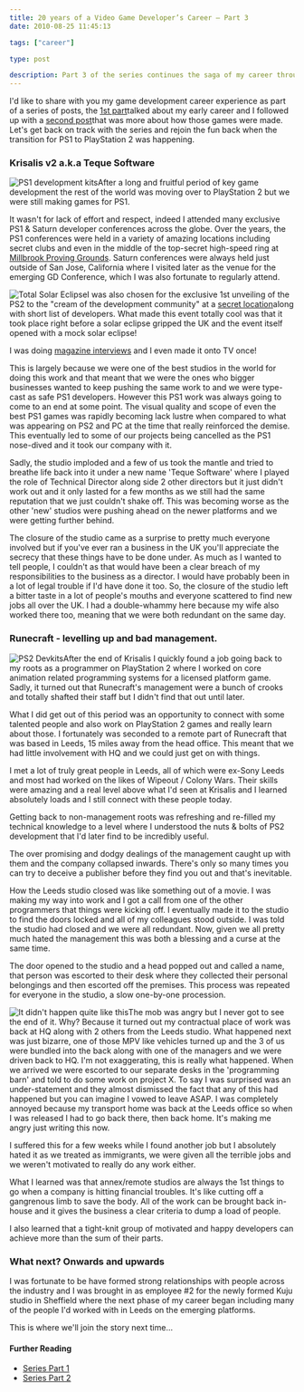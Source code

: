 ```yaml
---
title: 20 years of a Video Game Developer’s Career – Part 3
date: 2010-08-25 11:45:13

tags: ["career"]

type: post

description: Part 3 of the series continues the saga of my career through the turbulent times during the transition from PS1 to PS2.
---
```


I'd like to share with you my game development career experience as part
of a series of posts, the [1st
part](http://pashley.org/2010/08/20-years-of-a-video-game-developer-career.html)talked about my early career and I followed up with a [second
post](http://pashley.org/2010/08/20-years-of-a-video-game-developer%e2%80%99s-career-%e2%80%93-part-2.html)that was more about how those games were made.
Let's get back on track with the series and rejoin the fun back when
the transition for PS1 to PlayStation 2 was happening.

### Krisalis v2 a.k.a Teque Software

![PS1 development
kits](/assets/SDC18434-300x225.jpg "Do you know what all the colours mean?")After
a long and fruitful period of key game development the rest of the world
was moving over to PlayStation 2 but we were still making games for PS1.

It wasn't for lack of effort and respect, indeed I attended many
exclusive PS1 & Saturn developer conferences across the globe. Over the
years, the PS1 conferences were held in a variety of amazing locations
including secret clubs and even in the middle of the top-secret
high-speed ring at [Millbrook Proving
Grounds](http://www.millbrook.co.uk). Saturn conferences were always held just outside of San Jose, California where I visited later as the venue for the emerging GD Conference, which I was also fortunate to regularly attend.

![](/assets/609px-Solar_eclips_1999_4_NR.jpg "Total Solar Eclipse")I was
also chosen for the exclusive 1st unveiling of the PS2 to the "cream of
the development community" at a [secret
location](http://www.barcelo-hotels.co.uk/hotels/northern-england/barcelo-shrigley-hall-hotel-cheshire)along with short list of developers. What made this event totally cool was that it took place right before a solar eclipse gripped the UK and the event itself opened with a mock solar eclipse!

I was doing [magazine
interviews](http://spashley.tripod.com/gfx/bw/ctw_2001_09_14.html) and I even made it onto TV once!

This is largely because we were one of the best studios in the world for
doing this work and that meant that we were the ones who bigger
businesses wanted to keep pushing the same work to and we were type-cast
as safe PS1 developers. However this PS1 work was always going to come
to an end at some point. The visual quality and scope of even the best
PS1 games was rapidly becoming lack lustre when compared to what was
appearing on PS2 and PC at the time that really reinforced the demise.
This eventually led to some of our projects being cancelled as the PS1
nose-dived and it took our company with it.

Sadly, the studio imploded and a few of us took the mantle and tried to
breathe life back into it under a new name 'Teque Software' where I
played the role of Technical Director along side 2 other directors but
it just didn't work out and it only lasted for a few months as we still
had the same reputation that we just couldn't shake off. This was
becoming worse as the other 'new' studios were pushing ahead on the
newer platforms and we were getting further behind.

The closure of the studio came as a surprise to pretty much everyone
involved but if you've ever ran a business in the UK you'll appreciate
the secrecy that these things have to be done under. As much as I wanted
to tell people, I couldn't as that would have been a clear breach of my
responsibilities to the business as a director. I would have probably
been in a lot of legal trouble if I'd have done it too. So, the closure
of the studio left a bitter taste in a lot of people's mouths and
everyone scattered to find new jobs all over the UK. I had a
double-whammy here because my wife also worked there too, meaning that
we were both redundant on the same day.

### Runecraft - levelling up and bad management.

![](/assets/81816401MHMCub_ph-300x225.jpg "PS2 Devkits")After the end of
Krisalis I quickly found a job going back to my roots as a programmer on
PlayStation 2 where I worked on core animation related programming
systems for a licensed platform game. Sadly, it turned out that
Runecraft's management were a bunch of crooks and totally shafted their
staff but I didn't find that out until later.

What I did get out of this period was an opportunity to connect with
some talented people and also work on PlayStation 2 games and really
learn about those. I fortunately was seconded to a remote part of
Runecraft that was based in Leeds, 15 miles away from the head office.
This meant that we had little involvement with HQ and we could just get
on with things.

I met a lot of truly great people in Leeds, all of which were ex-Sony
Leeds and most had worked on the likes of Wipeout / Colony Wars. Their
skills were amazing and a real level above what I'd seen at Krisalis and
I learned absolutely loads and I still connect with these people today.

Getting back to non-management roots was refreshing and re-filled my
technical knowledge to a level where I understood the nuts & bolts of
PS2 development that I'd later find to be incredibly useful.

The over promising and dodgy dealings of the management caught up with
them and the company collapsed inwards. There's only so many times you
can try to deceive a publisher before they find you out and that's
inevitable.

How the Leeds studio closed was like something out of a movie. I was
making my way into work and I got a call from one of the other
programmers that things were kicking off. I eventually made it to the
studio to find the doors locked and all of my colleagues stood outside.
I was told the studio had closed and we were all redundant. Now, given
we all pretty much hated the management this was both a blessing and a
curse at the same time.

The door opened to the studio and a head popped out and called a name,
that person was escorted to their desk where they collected their
personal belongings and then escorted off the premises. This process was
repeated for everyone in the studio, a slow one-by-one procession.

![It didn't happen quite like
this](/assets/1266-300x225.jpg "It didn't happen quite like this")The mob
was angry but I never got to see the end of it. Why? Because it turned
out my contractual place of work was back at HQ along with 2 others from
the Leeds studio. What happened next was just bizarre, one of those MPV
like vehicles turned up and the 3 of us were bundled into the back along
with one of the managers and we were driven back to HQ. I'm not
exaggerating, this is really what happened. When we arrived we were
escorted to our separate desks in the 'programming barn' and told to do
some work on project X. To say I was surprised was an under-statement
and they almost dismissed the fact that any of this had happened but you
can imagine I vowed to leave ASAP. I was completely annoyed because my
transport home was back at the Leeds office so when I was released I had
to go back there, then back home. It's making me angry just writing this
now.

I suffered this for a few weeks while I found another job but I
absolutely hated it as we treated as immigrants, we were given all the
terrible jobs and we weren't motivated to really do any work either.

What I learned was that annex/remote studios are always the 1st things
to go when a company is hitting financial troubles. It's like cutting
off a gangrenous limb to save the body. All of the work can be brought
back in-house and it gives the business a clear criteria to dump a load
of people.

I also learned that a tight-knit group of motivated and happy developers
can achieve more than the sum of their parts.

### What next? Onwards and upwards

I was fortunate to be have formed strong relationships with people
across the industry and I was brought in as employee \#2 for the newly
formed Kuju studio in Sheffield where the next phase of my career began
including many of the people I'd worked with in Leeds on the emerging
platforms.

This is where we'll join the story next time...

#### Further Reading

- [Series Part
  1](http://pashley.org/2010/08/20-years-of-a-video-game-developer-career.html)
- [Series Part
  2](http://pashley.org/2010/08/20-years-of-a-video-game-developer%e2%80%99s-career-%e2%80%93-part-2.html)
